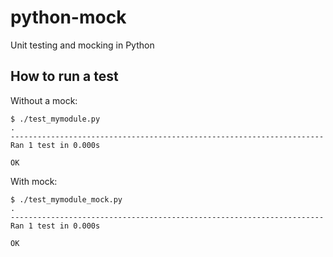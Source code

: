 # python-mock
Unit testing and mocking in Python

## How to run a test

Without a mock:

```
$ ./test_mymodule.py
.
----------------------------------------------------------------------
Ran 1 test in 0.000s

OK
```

With mock:

```
$ ./test_mymodule_mock.py
.
----------------------------------------------------------------------
Ran 1 test in 0.000s

OK
```

